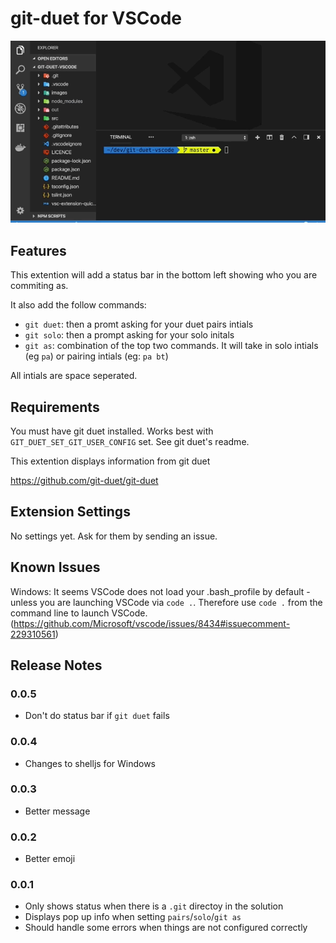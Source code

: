 # git-duet for VSCode

![gif in actiont](/images/git-duet-vscode2.gif)

## Features

This extention will add a status bar in the bottom left showing who you are commiting as.

It also add the follow commands:
- `git duet`: then a promt asking for your duet pairs intials
- `git solo`: then a prompt asking for your solo initals
- `git as`: combination of the top two commands. It will take in solo intials (eg `pa`) or pairing intials (eg: `pa bt`)

All intials are space seperated.

## Requirements

You must have git duet installed. Works best with `GIT_DUET_SET_GIT_USER_CONFIG` set. See git duet's readme. 

This extention displays information from git duet

https://github.com/git-duet/git-duet

## Extension Settings

No settings yet. Ask for them by sending an issue.

## Known Issues

Windows: It seems VSCode does not load your .bash_profile by default - unless you are launching VSCode via `code .`. Therefore use `code .` from the command line to launch VSCode. (https://github.com/Microsoft/vscode/issues/8434#issuecomment-229310561)

## Release Notes

### 0.0.5
- Don't do status bar if `git duet` fails
### 0.0.4
- Changes to shelljs for Windows
### 0.0.3
- Better message
### 0.0.2
- Better emoji
### 0.0.1
- Only shows status when there is a `.git` directoy in the solution
- Displays pop up info when setting `pairs`/`solo`/`git as`
- Should handle some errors when things are not configured correctly

